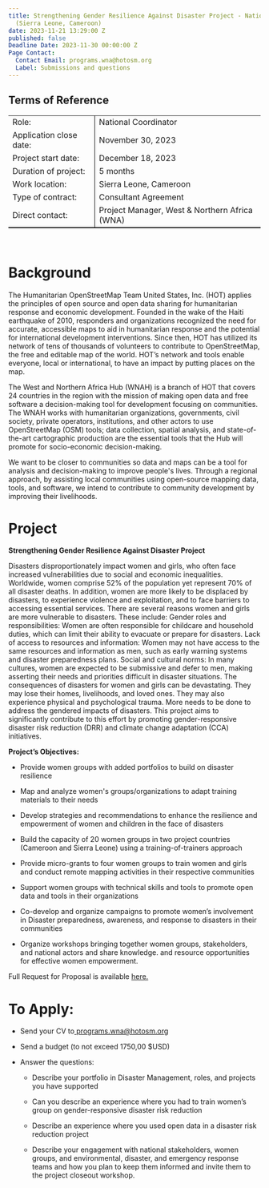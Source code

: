```yaml
---
title: Strengthening Gender Resilience Against Disaster Project - National Coordinator
  (Sierra Leone, Cameroon)
date: 2023-11-21 13:29:00 Z
published: false
Deadline Date: 2023-11-30 00:00:00 Z
Page Contact:
  Contact Email: programs.wna@hotosm.org
  Label: Submissions and questions
---
```



## Terms of Reference 
<table style="border-bottom: 1px solid black">
	<tr>
		<td>Role:</td>
		<td style="border-left: 1px solid black">National Coordinator</td>
	</tr>
	<tr>
		<td>Application close date:</td>
		<td style="border-left: 1px solid black">November 30, 2023</td>
	</tr>
<tr>
		<td>Project start date:</td>
		<td style="border-left: 1px solid black">December 18, 2023</td>
	</tr>
	<tr>
		<td>Duration of project:</td>
		<td style="border-left: 1px solid black">5 months</td>
	</tr>
<tr>
		<td>Work location:</td>
		<td style="border-left: 1px solid black">Sierra Leone, Cameroon</td>
	</tr>
<tr>
		<td>Type of contract:</td>
		<td style="border-left: 1px solid black">Consultant Agreement</td>
	</tr>
<tr>
		<td>Direct contact:</td>
		<td style="border-left: 1px solid black">Project Manager, West & Northern Africa (WNA)</td>
	</tr>
</table>

<br>

# Background

The Humanitarian OpenStreetMap Team United States, Inc. (HOT) applies the principles of open source and open data sharing for humanitarian response and economic development. Founded in the wake of the Haiti earthquake of 2010, responders and organizations recognized the need for accurate, accessible maps to aid in humanitarian response and the potential for international development interventions. Since then, HOT has utilized its network of tens of thousands of volunteers to contribute to OpenStreetMap, the free and editable map of the world. HOT’s network and tools enable everyone, local or international, to have an impact by putting places on the map.

The West and Northern Africa Hub (WNAH) is a branch of HOT that covers 24 countries in the region with the mission of making open data and free software a decision-making tool for development focusing on communities. The WNAH works with humanitarian organizations, governments, civil society, private operators, institutions, and other actors to use OpenStreetMap (OSM) tools; data collection, spatial analysis, and state-of-the-art cartographic production are the essential tools that the Hub will promote for socio-economic decision-making.

We want to be closer to communities so data and maps can be a tool for analysis and decision-making to improve people's lives. Through a regional approach, by assisting local communities using open-source mapping data, tools, and software, we intend to contribute to community development by improving their livelihoods.

# Project

**Strengthening Gender Resilience Against Disaster Project**

Disasters disproportionately impact women and girls, who often face increased vulnerabilities due to social and economic inequalities. Worldwide, women comprise 52% of the population yet represent 70% of all disaster deaths. In addition, women are more likely to be displaced by disasters, to experience violence and exploitation, and to face barriers to accessing essential services.
There are several reasons women and girls are more vulnerable to disasters. These include:
Gender roles and responsibilities: Women are often responsible for childcare and household duties, which can limit their ability to evacuate or prepare for disasters.
Lack of access to resources and information: Women may not have access to the same resources and information as men, such as early warning systems and disaster preparedness plans.
Social and cultural norms: In many cultures, women are expected to be submissive and defer to men, making asserting their needs and priorities difficult in disaster situations.
The consequences of disasters for women and girls can be devastating. They may lose their homes, livelihoods, and loved ones. They may also experience physical and psychological trauma. More needs to be done to address the gendered impacts of disasters. This project aims to significantly contribute to this effort by promoting gender-responsive disaster risk reduction (DRR) and climate change adaptation (CCA) initiatives.

**Project’s Objectives:**

* Provide women groups with added portfolios to build on disaster resilience

* Map and analyze women's groups/organizations to adapt training materials to their needs

* Develop strategies and recommendations to enhance the resilience and empowerment of women and children in the face of disasters

* Build the capacity of 20 women groups in two project countries (Cameroon and Sierra Leone) using a training-of-trainers approach

* Provide micro-grants to four women groups to train women and girls and conduct remote mapping activities in their respective communities

* Support women groups with technical skills and tools to promote open data and tools in their organizations

* Co-develop and organize campaigns to promote women’s involvement in Disaster preparedness, awareness, and response to disasters in their communities

* Organize workshops bringing together women groups, stakeholders, and national actors and share knowledge. and resource opportunities for effective women empowerment.

Full Request for Proposal is available [here.](https://docs.google.com/document/d/1utC8GeK2O3EYA0SdU2_hRnOn6HTjUA_gyOxq5LoWkBI/edit)

# To Apply:


* Send your CV to[ programs.wna@hotosm.org](programs.wna@hotosm.org)

* Send a budget (to not exceed 1750,00 $USD)

* Answer the questions:

  * Describe your portfolio in Disaster Management, roles, and projects you have supported

  * Can you describe an experience where you had to train women’s group on gender-responsive disaster risk reduction

  * Describe an experience where you used open data in a disaster risk reduction project

  * Describe your engagement with national stakeholders, women groups, and environmental, disaster, and emergency response teams and how you plan to keep them informed and invite them to the project closeout workshop.